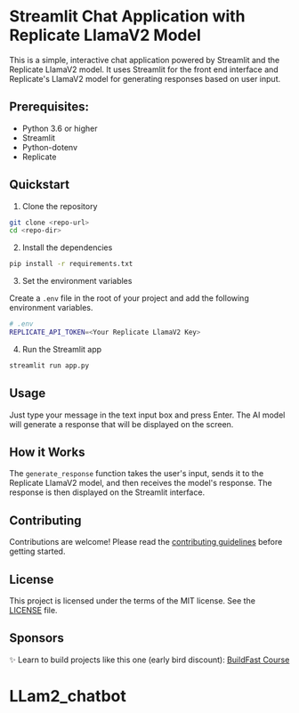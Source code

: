 # Streamlit Chat Application with Replicate LlamaV2 Model

This is a simple, interactive chat application powered by Streamlit and the Replicate LlamaV2 model. It uses Streamlit for the front end interface and Replicate's LlamaV2 model for generating responses based on user input.

## Prerequisites:

- Python 3.6 or higher
- Streamlit
- Python-dotenv
- Replicate

## Quickstart

1. Clone the repository

```bash
git clone <repo-url>
cd <repo-dir>
```

2. Install the dependencies 

```bash
pip install -r requirements.txt
```

3. Set the environment variables 

Create a `.env` file in the root of your project and add the following environment variables. 

```bash
# .env
REPLICATE_API_TOKEN=<Your Replicate LlamaV2 Key>
```

4. Run the Streamlit app

```bash
streamlit run app.py
```

## Usage

Just type your message in the text input box and press Enter. The AI model will generate a response that will be displayed on the screen.

## How it Works

The `generate_response` function takes the user's input, sends it to the Replicate LlamaV2 model, and then receives the model's response. The response is then displayed on the Streamlit interface.

## Contributing

Contributions are welcome! Please read the [contributing guidelines](CONTRIBUTING.md) before getting started.

## License

This project is licensed under the terms of the MIT license. See the [LICENSE](LICENSE.md) file. 

## Sponsors

✨ Learn to build projects like this one (early bird discount): [BuildFast Course](https://www.buildfastcourse.com/)
# LLam2_chatbot
